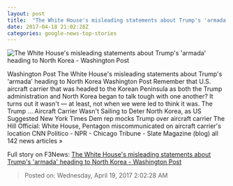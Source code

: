 ```yaml
---
layout: post
title:  "The White House's misleading statements about Trump's 'armada' heading to North Korea - Washington Post"
date: 2017-04-18 21:02:28Z
categories: google-news-top-stories
---
```


![The White House's misleading statements about Trump's 'armada' heading to North Korea - Washington Post](https://img.washingtonpost.com/rf/image_1484w/2010-2019/WashingtonPost/2017/04/09/Foreign/Images/05898241.jpg)

Washington Post The White House's misleading statements about Trump's 'armada' heading to North Korea Washington Post Remember that U.S. aircraft carrier that was headed to the Korean Peninsula as both the Trump administration and North Korea began to talk tough with one another? It turns out it wasn't — at least, not when we were led to think it was. The Trump ... Aircraft Carrier Wasn't Sailing to Deter North Korea, as US Suggested New York Times Dem rep mocks Trump over aircraft carrier The Hill Official: White House, Pentagon miscommunicated on aircraft carrier's location CNN Politico - NPR - Chicago Tribune - Slate Magazine (blog) all 142 news articles »


Full story on F3News: [The White House's misleading statements about Trump's 'armada' heading to North Korea - Washington Post](http://www.f3nws.com/n/GqH4tD)

> Posted on: Wednesday, April 19, 2017 2:02:28 AM
